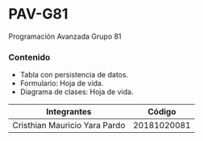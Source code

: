 # PAV-G81

Programación Avanzada Grupo 81

### Contenido

- Tabla con persistencia de datos.
- Formulario: Hoja de vida.
- Diagrama de clases: Hoja de vida.
 
Integrantes  | Código
------------- | -------------
Cristhian Mauricio Yara Pardo  | 20181020081
